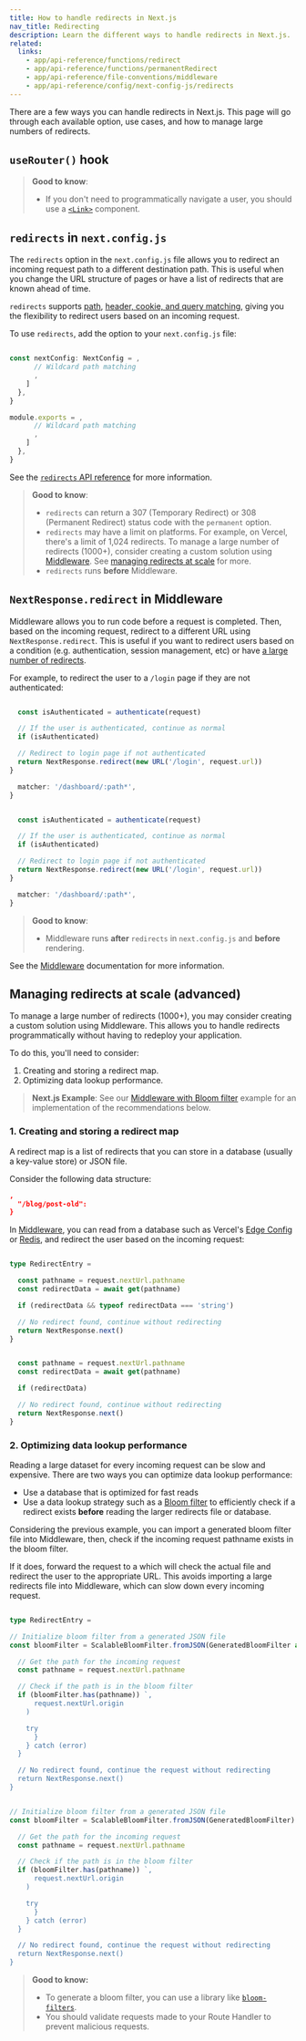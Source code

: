 ```yaml
---
title: How to handle redirects in Next.js
nav_title: Redirecting
description: Learn the different ways to handle redirects in Next.js.
related:
  links:
    - app/api-reference/functions/redirect
    - app/api-reference/functions/permanentRedirect
    - app/api-reference/file-conventions/middleware
    - app/api-reference/config/next-config-js/redirects
---
```


There are a few ways you can handle redirects in Next.js. This page will go through each available option, use cases, and how to manage large numbers of redirects.

## `useRouter()` hook

> **Good to know**:
>
> - If you don't need to programmatically navigate a user, you should use a [`<Link>`](/docs/app/api-reference/components/link) component.

## `redirects` in `next.config.js`

The `redirects` option in the `next.config.js` file allows you to redirect an incoming request path to a different destination path. This is useful when you change the URL structure of pages or have a list of redirects that are known ahead of time.

`redirects` supports [path](/docs/app/api-reference/config/next-config-js/redirects#path-matching), [header, cookie, and query matching](/docs/app/api-reference/config/next-config-js/redirects#header-cookie-and-query-matching), giving you the flexibility to redirect users based on an incoming request.

To use `redirects`, add the option to your `next.config.js` file:

```ts filename="next.config.ts" switcher

const nextConfig: NextConfig = ,
      // Wildcard path matching
      ,
    ]
  },
}

```

```js filename="next.config.js" switcher
module.exports = ,
      // Wildcard path matching
      ,
    ]
  },
}
```

See the [`redirects` API reference](/docs/app/api-reference/config/next-config-js/redirects) for more information.

> **Good to know**:
>
> - `redirects` can return a 307 (Temporary Redirect) or 308 (Permanent Redirect) status code with the `permanent` option.
> - `redirects` may have a limit on platforms. For example, on Vercel, there's a limit of 1,024 redirects. To manage a large number of redirects (1000+), consider creating a custom solution using [Middleware](/docs/app/api-reference/file-conventions/middleware). See [managing redirects at scale](#managing-redirects-at-scale-advanced) for more.
> - `redirects` runs **before** Middleware.

## `NextResponse.redirect` in Middleware

Middleware allows you to run code before a request is completed. Then, based on the incoming request, redirect to a different URL using `NextResponse.redirect`. This is useful if you want to redirect users based on a condition (e.g. authentication, session management, etc) or have [a large number of redirects](#managing-redirects-at-scale-advanced).

For example, to redirect the user to a `/login` page if they are not authenticated:

```ts filename="middleware.ts" switcher

  const isAuthenticated = authenticate(request)

  // If the user is authenticated, continue as normal
  if (isAuthenticated)

  // Redirect to login page if not authenticated
  return NextResponse.redirect(new URL('/login', request.url))
}

  matcher: '/dashboard/:path*',
}
```

```js filename="middleware.js" switcher

  const isAuthenticated = authenticate(request)

  // If the user is authenticated, continue as normal
  if (isAuthenticated)

  // Redirect to login page if not authenticated
  return NextResponse.redirect(new URL('/login', request.url))
}

  matcher: '/dashboard/:path*',
}
```

> **Good to know**:
>
> - Middleware runs **after** `redirects` in `next.config.js` and **before** rendering.

See the [Middleware](/docs/app/api-reference/file-conventions/middleware) documentation for more information.

## Managing redirects at scale (advanced)

To manage a large number of redirects (1000+), you may consider creating a custom solution using Middleware. This allows you to handle redirects programmatically without having to redeploy your application.

To do this, you'll need to consider:

1. Creating and storing a redirect map.
2. Optimizing data lookup performance.

> **Next.js Example**: See our [Middleware with Bloom filter](https://redirects-bloom-filter.vercel.app/) example for an implementation of the recommendations below.

### 1. Creating and storing a redirect map

A redirect map is a list of redirects that you can store in a database (usually a key-value store) or JSON file.

Consider the following data structure:

```json
,
  "/blog/post-old":
}
```

In [Middleware](/docs/app/api-reference/file-conventions/middleware), you can read from a database such as Vercel's [Edge Config](https://vercel.com/docs/edge-config/get-started) or [Redis](https://vercel.com/docs/redis), and redirect the user based on the incoming request:

```ts filename="middleware.ts" switcher

type RedirectEntry =

  const pathname = request.nextUrl.pathname
  const redirectData = await get(pathname)

  if (redirectData && typeof redirectData === 'string')

  // No redirect found, continue without redirecting
  return NextResponse.next()
}
```

```js filename="middleware.js" switcher

  const pathname = request.nextUrl.pathname
  const redirectData = await get(pathname)

  if (redirectData)

  // No redirect found, continue without redirecting
  return NextResponse.next()
}
```

### 2. Optimizing data lookup performance

Reading a large dataset for every incoming request can be slow and expensive. There are two ways you can optimize data lookup performance:

- Use a database that is optimized for fast reads
- Use a data lookup strategy such as a [Bloom filter](https://en.wikipedia.org/wiki/Bloom_filter) to efficiently check if a redirect exists **before** reading the larger redirects file or database.

Considering the previous example, you can import a generated bloom filter file into Middleware, then, check if the incoming request pathname exists in the bloom filter.

If it does, forward the request to a which will check the actual file and redirect the user to the appropriate URL. This avoids importing a large redirects file into Middleware, which can slow down every incoming request.

```ts filename="middleware.ts" switcher

type RedirectEntry =

// Initialize bloom filter from a generated JSON file
const bloomFilter = ScalableBloomFilter.fromJSON(GeneratedBloomFilter as any)

  // Get the path for the incoming request
  const pathname = request.nextUrl.pathname

  // Check if the path is in the bloom filter
  if (bloomFilter.has(pathname)) `,
      request.nextUrl.origin
    )

    try
      }
    } catch (error)
  }

  // No redirect found, continue the request without redirecting
  return NextResponse.next()
}
```

```js filename="middleware.js" switcher

// Initialize bloom filter from a generated JSON file
const bloomFilter = ScalableBloomFilter.fromJSON(GeneratedBloomFilter)

  // Get the path for the incoming request
  const pathname = request.nextUrl.pathname

  // Check if the path is in the bloom filter
  if (bloomFilter.has(pathname)) `,
      request.nextUrl.origin
    )

    try
      }
    } catch (error)
  }

  // No redirect found, continue the request without redirecting
  return NextResponse.next()
}
```

> **Good to know:**
>
> - To generate a bloom filter, you can use a library like [`bloom-filters`](https://www.npmjs.com/package/bloom-filters).
> - You should validate requests made to your Route Handler to prevent malicious requests.
